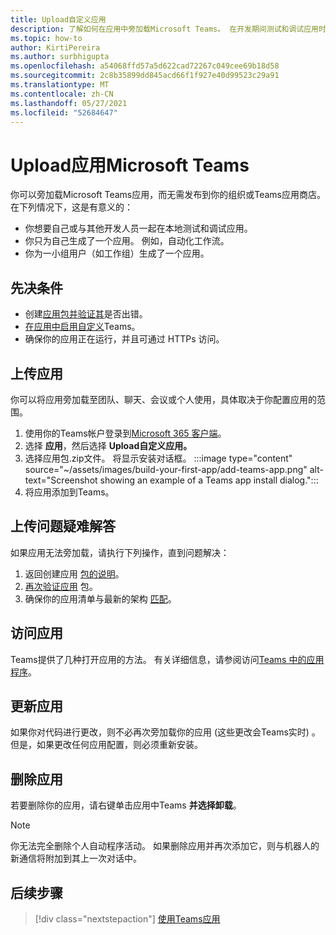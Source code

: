 ```yaml
---
title: Upload自定义应用
description: 了解如何在应用中旁加载Microsoft Teams。 在开发期间测试和调试应用时，旁加载很常见。
ms.topic: how-to
author: KirtiPereira
ms.author: surbhigupta
ms.openlocfilehash: a54068ffd57a5d622cad72267c049cee69b18d58
ms.sourcegitcommit: 2c8b35899dd845acd66f1f927e40d99523c29a91
ms.translationtype: MT
ms.contentlocale: zh-CN
ms.lasthandoff: 05/27/2021
ms.locfileid: "52684647"
---
```

# <a name="upload-your-app-in-microsoft-teams"></a>Upload应用Microsoft Teams

你可以旁加载Microsoft Teams应用，而无需发布到你的组织或Teams应用商店。 在下列情况下，这是有意义的：

* 你想要自己或与其他开发人员一起在本地测试和调试应用。
* 你只为自己生成了一个应用。 例如，自动化工作流。
* 你为一小组用户（如工作组）生成了一个应用。

## <a name="prerequisites"></a>先决条件

* 创建[应用包并](~/concepts/build-and-test/apps-package.md)[验证其](https://dev.teams.microsoft.com/appvalidation.html)是否出错。
* [在应用中启用自定义](~/concepts/build-and-test/prepare-your-o365-tenant.md#enable-custom-teams-apps-and-turn-on-custom-app-uploading)Teams。
* 确保你的应用正在运行，并且可通过 HTTPs 访问。

## <a name="upload-your-app"></a>上传应用

你可以将应用旁加载至团队、聊天、会议或个人使用，具体取决于你配置应用的范围。

1. 使用你的Teams帐户登录到[Microsoft 365 客户端](~/build-your-first-app/build-and-run.md#prerequisites)。
1. 选择 **应用**，然后选择 **Upload自定义应用。**
1. 选择应用包.zip文件。 将显示安装对话框。
:::image type="content" source="~/assets/images/build-your-first-app/add-teams-app.png" alt-text="Screenshot showing an example of a Teams app install dialog.":::
1. 将应用添加到Teams。

## <a name="troubleshoot-upload-issues"></a>上传问题疑难解答

如果应用无法旁加载，请执行下列操作，直到问题解决：

1. 返回创建应用 [包的说明](../../concepts/build-and-test/apps-package.md)。
1. [再次验证应用](https://dev.teams.microsoft.com/appvalidation.html) 包。
1. 确保你的应用清单与最新的架构 [匹配](../../resources/schema/manifest-schema.md)。

## <a name="access-your-app"></a>访问应用

Teams提供了几种打开应用的方法。 有关详细信息，请参阅访问[Teams 中的应用程序](https://support.microsoft.com/office/access-your-apps-in-teams-0758cb09-9e85-40e7-a974-51df7734646a)。

## <a name="update-your-app"></a>更新应用

如果你对代码进行更改，则不必再次旁加载你的应用 (这些更改会Teams实时) 。 但是，如果更改任何应用配置，则必须重新安装。

## <a name="remove-your-app"></a>删除应用

若要删除你的应用，请右键单击应用中Teams **并选择卸载**。

> [!NOTE]
> 你无法完全删除个人自动程序活动。 如果删除应用并再次添加它，则与机器人的新通信将附加到其上一次对话中。

## <a name="next-step"></a>后续步骤

> [!div class="nextstepaction"]
> [使用Teams应用](https://support.microsoft.com/office/apps-and-services-cc1fba57-9900-4634-8306-2360a40c665b?ui=en-us&rs=en-us&ad=us)
